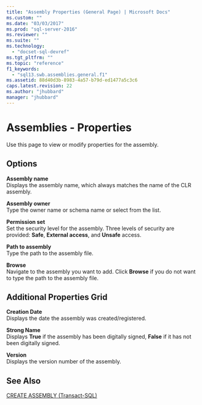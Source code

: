 ```yaml
---
title: "Assembly Properties (General Page) | Microsoft Docs"
ms.custom: ""
ms.date: "03/03/2017"
ms.prod: "sql-server-2016"
ms.reviewer: ""
ms.suite: ""
ms.technology: 
  - "docset-sql-devref"
ms.tgt_pltfrm: ""
ms.topic: "reference"
f1_keywords: 
  - "sql13.swb.assemblies.general.f1"
ms.assetid: 88d40d3b-8983-4a57-b79d-ed1477a5c3c6
caps.latest.revision: 22
ms.author: "jhubbard"
manager: "jhubbard"
---
```

# Assemblies - Properties
  Use this page to view or modify properties for the assembly.  
  
## Options  
 **Assembly name**  
 Displays the assembly name, which always matches the name of the CLR assembly.  
  
 **Assembly owner**  
 Type the owner name or schema name or select from the list.  
  
 **Permission set**  
 Set the security level for the assembly. Three levels of security are provided: **Safe**, **External access**, and **Unsafe** access.  
  
 **Path to assembly**  
 Type the path to the assembly file.  
  
 **Browse**  
 Navigate to the assembly you want to add. Click **Browse** if you do not want to type the path to the assembly file.  
  
## Additional Properties Grid  
 **Creation Date**  
 Displays the date the assembly was created/registered.  
  
 **Strong Name**  
 Displays **True** if the assembly has been digitally signed, **False** if it has not been digitally signed.  
  
 **Version**  
 Displays the version number of the assembly.  
  
## See Also  
 [CREATE ASSEMBLY &#40;Transact-SQL&#41;](../../t-sql/statements/create-assembly-transact-sql.md)  
  
  